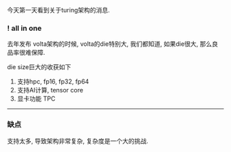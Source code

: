 今天第一天看到关于turing架构的消息.

### ! all in one

去年发布 volta架构的时候, volta的die特别大, 我们都知道, 如果die很大, 那么良品率很难保障.

die size巨大的收获如下
1. 支持hpc, fp16, fp32, fp64
2. 支持AI计算, tensor core
3. 显卡功能 TPC

---

### 缺点

支持太多, 导致架构非常复杂, 复杂度是一个大的挑战.
